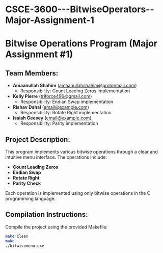 # CSCE-3600---BitwiseOperators--Major-Assignment-1

# Bitwise Operations Program (Major Assignment #1)

## Team Members:
- **Amaanullah Shahim** (amaanullahshahim@protonmail.com)
  - Responsibility: Count Leading Zeros implementation
- **Kelly Pierre** (triforce496@gmail.com)
  - Responsibility: Endian Swap implementation
- **Rishav Dahal** (email@example.com)
  - Responsibility: Rotate Right implementation
- **Isaiah Geesey** (email@example.com)
  - Responsibility: Parity implementation

## Project Description:

This program implements various bitwise operations through a clear and intuitive menu interface. The operations include:

- **Count Leading Zeros**
- **Endian Swap**
- **Rotate Right**
- **Parity Check**

Each operation is implemented using only bitwise operations in the C programming language.

## Compilation Instructions:

Compile the project using the provided Makefile:

```bash
make clean
make
./bitwisemenu.exe
